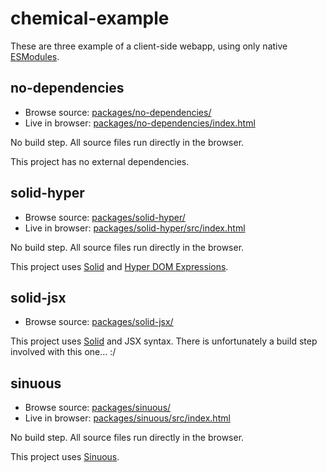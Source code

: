 # chemical-example

These are three example of a client-side webapp, using only native
[ESModules](https://developer.mozilla.org/en-US/docs/Web/JavaScript/Guide/Modules).

## no-dependencies

- Browse source: [packages/no-dependencies/](packages/no-dependencies/)
- Live in browser:
  [packages/no-dependencies/index.html](https://raw.githack.com/hugojosefson/chemical-example/master/packages/no-dependencies/index.html)

No build step. All source files run directly in the browser.

This project has no external dependencies.


## solid-hyper

- Browse source: [packages/solid-hyper/](packages/solid-hyper/)
- Live in browser:
  [packages/solid-hyper/src/index.html](https://raw.githack.com/hugojosefson/chemical-example/master/packages/solid-hyper/src/index.html)

No build step. All source files run directly in the browser.

This project uses [Solid](https://github.com/ryansolid/solid) and
[Hyper DOM Expressions](https://github.com/ryansolid/dom-expressions/tree/master/packages/hyper-dom-expressions).


## solid-jsx

- Browse source: [packages/solid-jsx/](packages/solid-jsx/)

This project uses [Solid](https://github.com/ryansolid/solid) and JSX
syntax. There is unfortunately a build step involved with this one... :/

## sinuous

- Browse source: [packages/sinuous/](packages/sinuous/)
- Live in browser:
  [packages/sinuous/src/index.html](https://raw.githack.com/hugojosefson/chemical-example/master/packages/sinuous/src/index.html)

No build step. All source files run directly in the browser.

This project uses [Sinuous](https://github.com/luxes/sinuous).

